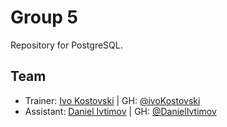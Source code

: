 # Group 5

Repository for PostgreSQL.

## Team

- Trainer: [Ivo Kostovski](mailto:ivo@kostovski.dev) | GH: [@ivoKostovski](https://github.com/ivoKostovski)
- Assistant: [Daniel Ivtimov](mailto:danieliftimov3@gmail.com) | GH: [@DanielIvtimov](https://github.com/DanielIvtimov)
